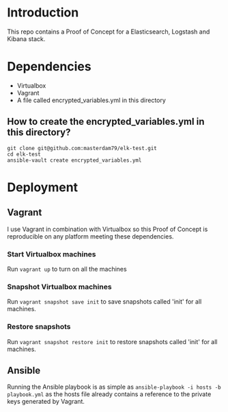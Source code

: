 # Introduction
This repo contains a Proof of Concept for a Elasticsearch, Logstash and Kibana stack.

# Dependencies
* Virtualbox
* Vagrant
* A file called encrypted_variables.yml in this directory

## How to create the encrypted_variables.yml in this directory?
```
git clone git@github.com:masterdam79/elk-test.git
cd elk-test
ansible-vault create encrypted_variables.yml
```

# Deployment

## Vagrant
I use Vagrant in combination with Virtualbox so this Proof of Concept is reproducible on any platform meeting these dependencies.

### Start Virtualbox machines
Run ```vagrant up``` to turn on all the machines

### Snapshot Virtualbox machines
Run ```vagrant snapshot save init``` to save snapshots called 'init' for all machines.

### Restore snapshots
Run ```vagrant snapshot restore init``` to restore snapshots called 'init' for all machines.

## Ansible
Running the Ansible playbook is as simple as ```ansible-playbook -i hosts -b playbook.yml``` as the hosts file already contains a reference to the private keys generated by Vagrant.